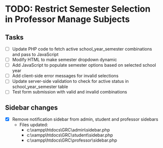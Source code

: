 # TODO: Restrict Semester Selection in Professor Manage Subjects

## Tasks
- [ ] Update PHP code to fetch active school_year_semester combinations and pass to JavaScript
- [ ] Modify HTML to make semester dropdown dynamic
- [ ] Add JavaScript to populate semester options based on selected school year
- [ ] Add client-side error messages for invalid selections
- [ ] Update server-side validation to check for active status in school_year_semester table
- [ ] Test form submission with valid and invalid combinations

## Sidebar changes
- [x] Remove notification sidebar from admin, student and professor sidebars
  - Files updated:
    - c:\xampp\htdocs\GRC\admin\sidebar.php
    - c:\xampp\htdocs\GRC\student\sidebar.php
    - c:\xampp\htdocs\GRC\professor\sidebar.php
